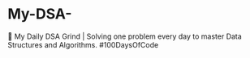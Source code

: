 # My-DSA-
🚀 My Daily DSA Grind | Solving one problem every day to master Data Structures and Algorithms. #100DaysOfCode
